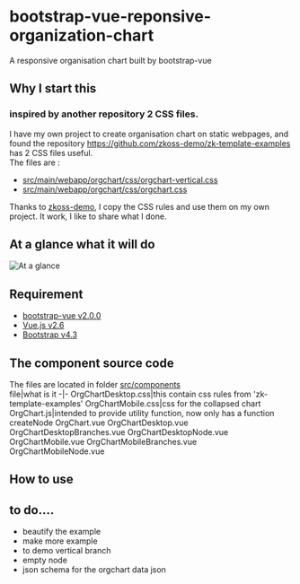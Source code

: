 # bootstrap-vue-reponsive-organization-chart
A responsive organisation chart built by bootstrap-vue
## Why I start this
### inspired by another repository 2 CSS files.
I have my own project to create organisation chart on static webpages, and found the repository  https://github.com/zkoss-demo/zk-template-examples has 2 CSS files useful.  
The files are :  
- [src/main/webapp/orgchart/css/orgchart-vertical.css](https://github.com/zkoss-demo/zk-template-examples/blob/master/src/main/webapp/orgchart/css/orgchart-vertical.css)
- [src/main/webapp/orgchart/css/orgchart.css](https://github.com/zkoss-demo/zk-template-examples/blob/master/src/main/webapp/orgchart/css/orgchart.css)

Thanks to [zkoss-demo](https://github.com/zkoss-demo), I copy the CSS rules and use them on my own project. It work, I like to share what I done.

## At a glance what it will do
![At a glance](doc/images/glance.gif)

## Requirement

- [bootstrap-vue v2.0.0](https://bootstrap-vue.js.org/)
- [Vue.js v2.6](https://vuejs.org/)
- [Bootstrap v4.3](https://getbootstrap.com/)

## The component source code
The files are located in folder [src/components](/tree/master/src/components)  
file|what is it
-|-
OrgChartDesktop.css|this contain css rules from 'zk-template-examples'
OrgChartMobile.css|css for the collapsed chart
OrgChart.js|intended to provide utility function, now only has a function createNode
OrgChart.vue
OrgChartDesktop.vue
OrgChartDesktopBranches.vue
OrgChartDesktopNode.vue
OrgChartMobile.vue
OrgChartMobileBranches.vue
OrgChartMobileNode.vue

## How to use



## to do....
+ beautify the example
+ make more example
+ to demo vertical branch
+ empty node
+ json schema for the orgchart data json


